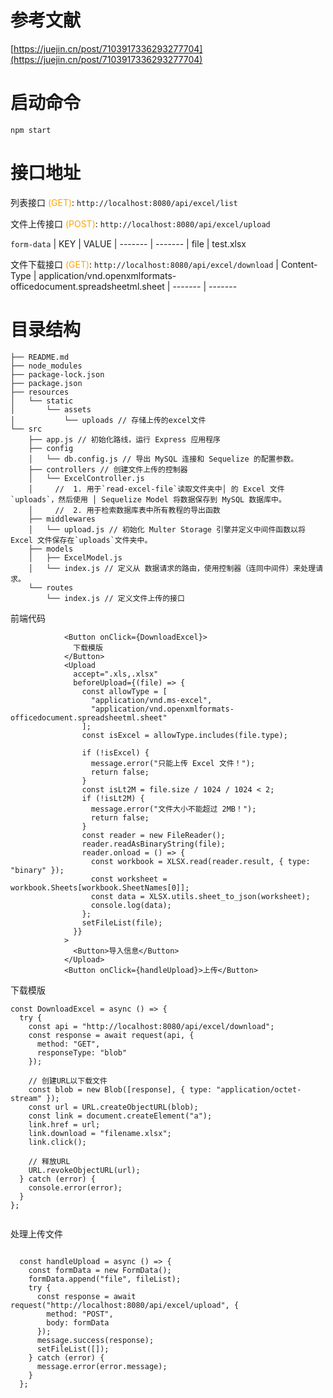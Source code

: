 # 参考文献

[https://juejin.cn/post/7103917336293277704](https://juejin.cn/post/7103917336293277704)

# 启动命令

```
npm start
```

# 接口地址

列表接口 <span style="color:orange">(GET)</span>: `http://localhost:8080/api/excel/list`

文件上传接口 <span style="color:orange">(POST)</span>: `http://localhost:8080/api/excel/upload`

```form-data```
| KEY | VALUE
| ------- | -------
| file | test.xlsx

文件下载接口 <span style="color:orange">(GET)</span>: `http://localhost:8080/api/excel/download`
| Content-Type | application/vnd.openxmlformats- officedocument.spreadsheetml.sheet
| ------- | -------

# 目录结构

```
├── README.md
├── node_modules
├── package-lock.json
├── package.json
├── resources
│   └── static
│       └── assets
│           └── uploads // 存储上传的excel文件
└── src
    ├── app.js // 初始化路线，运行 Express 应用程序
    ├── config
    │   └── db.config.js // 导出 MySQL 连接和 Sequelize 的配置参数。
    ├── controllers // 创建文件上传的控制器
    │   └── ExcelController.js
    │     //  1. 用于`read-excel-file`读取文件夹中│ 的 Excel 文件`uploads`，然后使用 │ Sequelize Model 将数据保存到 MySQL 数据库中。
    │     //  2. 用于检索数据库表中所有教程的导出函数
    ├── middlewares
    │   └── upload.js // 初始化 Multer Storage 引擎并定义中间件函数以将 Excel 文件保存在`uploads`文件夹中。
    ├── models
    │   ├── ExcelModel.js
    │   └── index.js // 定义从 数据请求的路由，使用控制器（连同中间件）来处理请求。
    └── routes
        └── index.js // 定义文件上传的接口

```


前端代码
```
            <Button onClick={DownloadExcel}>
              下载模版
            </Button>
            <Upload
              accept=".xls,.xlsx"
              beforeUpload={(file) => {
                const allowType = [
                  "application/vnd.ms-excel",
                  "application/vnd.openxmlformats-officedocument.spreadsheetml.sheet"
                ];
                const isExcel = allowType.includes(file.type);

                if (!isExcel) {
                  message.error("只能上传 Excel 文件！");
                  return false;
                }
                const isLt2M = file.size / 1024 / 1024 < 2;
                if (!isLt2M) {
                  message.error("文件大小不能超过 2MB！");
                  return false;
                }
                const reader = new FileReader();
                reader.readAsBinaryString(file);
                reader.onload = () => {
                  const workbook = XLSX.read(reader.result, { type: "binary" });
                  const worksheet = workbook.Sheets[workbook.SheetNames[0]];
                  const data = XLSX.utils.sheet_to_json(worksheet);
                  console.log(data);
                };
                setFileList(file);
              }}
            >
              <Button>导入信息</Button>
            </Upload>
            <Button onClick={handleUpload}>上传</Button>
```
下载模版
```
const DownloadExcel = async () => {
  try {
    const api = "http://localhost:8080/api/excel/download";
    const response = await request(api, {
      method: "GET",
      responseType: "blob"
    });

    // 创建URL以下载文件
    const blob = new Blob([response], { type: "application/octet-stream" });
    const url = URL.createObjectURL(blob);
    const link = document.createElement("a");
    link.href = url;
    link.download = "filename.xlsx";
    link.click();

    // 释放URL
    URL.revokeObjectURL(url);
  } catch (error) {
    console.error(error);
  }
};


```
处理上传文件
```

  const handleUpload = async () => {
    const formData = new FormData();
    formData.append("file", fileList);
    try {
      const response = await request("http://localhost:8080/api/excel/upload", {
        method: "POST",
        body: formData
      });
      message.success(response);
      setFileList([]);
    } catch (error) {
      message.error(error.message);
    }
  };
```